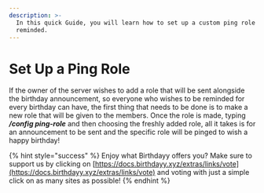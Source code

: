 ```yaml
---
description: >-
  In this quick Guide, you will learn how to set up a custom ping role to be
  reminded.
---
```


# Set Up a Ping Role

If the owner of the server wishes to add a role that will be sent alongside the birthday announcement, so everyone who wishes to be reminded for every birthday can have, the first thing that needs to be done is to make a new role that will be given to the members. Once the role is made, typing _**/config ping-role**_ and then choosing the freshly added role, all it takes is for an announcement to be sent and the specific role will be pinged to wish a happy birthday!





{% hint style="success" %}
Enjoy what Birthdayy offers you? Make sure to support us by clicking on [https://docs.birthdayy.xyz/extras/links/vote](https://docs.birthdayy.xyz/extras/links/vote) and voting with just a simple click on as many sites as possible!
{% endhint %}
